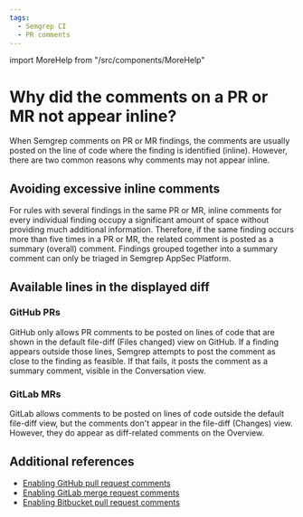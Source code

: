 ```yaml
---
tags:
  - Semgrep CI
  - PR comments
---
```


import MoreHelp from "/src/components/MoreHelp"

# Why did the comments on a PR or MR not appear inline?

When Semgrep comments on PR or MR findings, the comments are usually posted on the line of code where the finding is identified (inline). However, there are two common reasons why comments may not appear inline.

## Avoiding excessive inline comments

For rules with several findings in the same PR or MR, inline comments for every individual finding occupy a significant amount of space without providing much additional information. Therefore, if the same finding occurs more than five times in a PR or MR, the related comment is posted as a summary (overall) comment. Findings grouped together into a summary comment can only be triaged in Semgrep AppSec Platform.

## Available lines in the displayed diff

### GitHub PRs

GitHub only allows PR comments to be posted on lines of code that are shown in the default file-diff (Files changed) view on GitHub. If a finding appears outside those lines, Semgrep attempts to post the comment as close to the finding as feasible. If that fails, it posts the comment as a summary comment, visible in the Conversation view.

### GitLab MRs

GitLab allows comments to be posted on lines of code outside the default file-diff view, but the comments don't appear in the file-diff (Changes) view. However, they do appear as diff-related comments on the Overview.

## Additional references

* [Enabling GitHub pull request comments](/docs/semgrep-appsec-platform/github-pr-comments)
* [Enabling GitLab merge request comments](/docs/semgrep-appsec-platform/gitlab-mr-comments)
* [Enabling Bitbucket pull request comments](/docs/semgrep-appsec-platform/bitbucket-pr-comments)

<MoreHelp />
